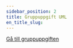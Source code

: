 ```yaml
---
sidebar_position: 2
title: Gruppuppgift UML
en_title_slug: 
---
```



[Gå till gruppuppgiften](/docs/course/group-task.mdx)